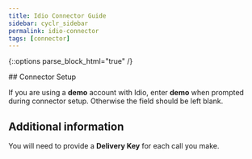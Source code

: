 ```yaml
---
title: Idio Connector Guide
sidebar: cyclr_sidebar
permalink: idio-connector
tags: [connector]
---
```

{::options parse_block_html="true" /}
<section class="card">
## Connector Setup

If you are using a **demo** account with Idio, enter **demo** when prompted during connector setup.  Otherwise the field should be left blank.


</section>
<section class="card">

## Additional information

You will need to provide a **Delivery Key** for each call you make.

</section>
